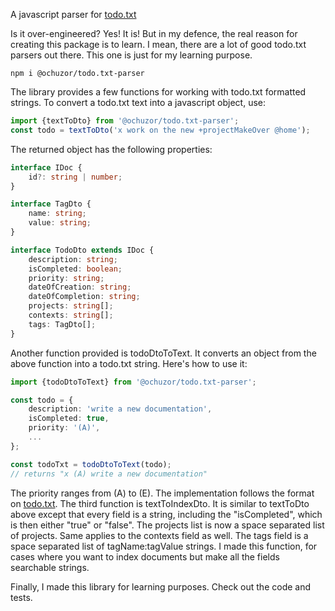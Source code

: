 A javascript parser for [todo.txt](https://github.com/todotxt/todo.txt)

Is it over-engineered? Yes! It is! But in my defence, the real reason for creating this package is to learn. I mean, there are a lot of good todo.txt parsers out there. This one is just for my learning purpose.

```
npm i @ochuzor/todo.txt-parser
```
The library provides a few functions for working with todo.txt formatted strings. To convert a todo.txt text into a javascript object, use:

```typescript
import {textToDto} from '@ochuzor/todo.txt-parser';
const todo = textToDto('x work on the new +projectMakeOver @home');
```

The returned object has the following properties:

```typescript
interface IDoc {
    id?: string | number;
}

interface TagDto {
    name: string;
    value: string;
}

interface TodoDto extends IDoc {
    description: string;
    isCompleted: boolean;
    priority: string;
    dateOfCreation: string;
    dateOfCompletion: string;
    projects: string[];
    contexts: string[];
    tags: TagDto[];
}
```
Another function provided is todoDtoToText. It converts an object from the above function into a todo.txt string. Here's how to use it:
```typescript
import {todoDtoToText} from '@ochuzor/todo.txt-parser';

const todo = {
    description: 'write a new documentation',
    isCompleted: true,
    priority: '(A)',
    ...
};

const todoTxt = todoDtoToText(todo);
// returns "x (A) write a new documentation"
```
The priority ranges from (A) to (E). The implementation follows the format on [todo.txt](https://github.com/todotxt/todo.txt). The third function is textToIndexDto. It is similar to textToDto above except that every field is a string, including the "isCompleted", which is then either "true" or "false". The projects list is now a space separated list of projects. Same applies to the contexts field as well. The tags field is a space separated list of tagName:tagValue strings. I made this function, for cases where you want to index documents but make all the fields searchable strings.

Finally, I made this library for learning purposes. Check out the code and tests.
